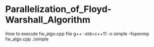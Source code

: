 # Parallelization_of_Floyd-Warshall_Algorithm

How to execute fw_algo.cpp file
g++ -std=c++11 -o simple -fopenmp fw_algo.cpp
./simple
